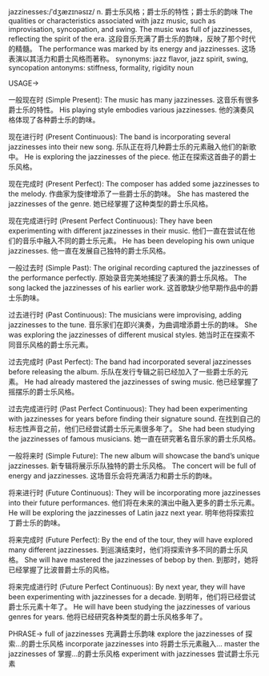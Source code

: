 jazzinesses:/ˈdʒæzɪnəsɪz/
n.
爵士乐风格；爵士乐的特性；爵士乐的韵味
The qualities or characteristics associated with jazz music, such as improvisation, syncopation, and swing.
The music was full of jazzinesses, reflecting the spirit of the era.  这段音乐充满了爵士乐的韵味，反映了那个时代的精髓。
The performance was marked by its energy and jazzinesses.  这场表演以其活力和爵士风格而著称。
synonyms:  jazz flavor, jazz spirit, swing, syncopation
antonyms:  stiffness, formality, rigidity
noun


USAGE->

一般现在时 (Simple Present):
The music has many jazzinesses.  这音乐有很多爵士乐的特性。
His playing style embodies various jazzinesses. 他的演奏风格体现了各种爵士乐的韵味。

现在进行时 (Present Continuous):
The band is incorporating several jazzinesses into their new song.  乐队正在将几种爵士乐的元素融入他们的新歌中。
He is exploring the jazzinesses of the piece. 他正在探索这首曲子的爵士乐风格。

现在完成时 (Present Perfect):
The composer has added some jazzinesses to the melody.  作曲家为旋律增添了一些爵士乐的韵味。
She has mastered the jazzinesses of the genre. 她已经掌握了这种类型的爵士乐风格。

现在完成进行时 (Present Perfect Continuous):
They have been experimenting with different jazzinesses in their music.  他们一直在尝试在他们的音乐中融入不同的爵士乐元素。
He has been developing his own unique jazzinesses. 他一直在发展自己独特的爵士乐风格。

一般过去时 (Simple Past):
The original recording captured the jazzinesses of the performance perfectly.  原始录音完美地捕捉了表演的爵士乐风格。
The song lacked the jazzinesses of his earlier work.  这首歌缺少他早期作品中的爵士乐韵味。

过去进行时 (Past Continuous):
The musicians were improvising, adding jazzinesses to the tune.  音乐家们在即兴演奏，为曲调增添爵士乐的韵味。
She was exploring the jazzinesses of different musical styles. 她当时正在探索不同音乐风格的爵士乐元素。

过去完成时 (Past Perfect):
The band had incorporated several jazzinesses before releasing the album.  乐队在发行专辑之前已经加入了一些爵士乐的元素。
He had already mastered the jazzinesses of swing music. 他已经掌握了摇摆乐的爵士乐风格。


过去完成进行时 (Past Perfect Continuous):
They had been experimenting with jazzinesses for years before finding their signature sound.  在找到自己的标志性声音之前，他们已经尝试爵士乐元素很多年了。
She had been studying the jazzinesses of famous musicians. 她一直在研究著名音乐家的爵士乐风格。

一般将来时 (Simple Future):
The new album will showcase the band’s unique jazzinesses.  新专辑将展示乐队独特的爵士乐风格。
The concert will be full of energy and jazzinesses. 这场音乐会将充满活力和爵士乐的韵味。


将来进行时 (Future Continuous):
They will be incorporating more jazzinesses into their future performances.  他们将在未来的演出中融入更多的爵士乐元素。
He will be exploring the jazzinesses of Latin jazz next year. 明年他将探索拉丁爵士乐的韵味。

将来完成时 (Future Perfect):
By the end of the tour, they will have explored many different jazzinesses.  到巡演结束时，他们将探索许多不同的爵士乐风格。
She will have mastered the jazzinesses of bebop by then. 到那时，她将已经掌握了比波普爵士乐的风格。

将来完成进行时 (Future Perfect Continuous):
By next year, they will have been experimenting with jazzinesses for a decade.  到明年，他们将已经尝试爵士乐元素十年了。
He will have been studying the jazzinesses of various genres for years. 他将已经研究各种类型的爵士乐风格多年了。



PHRASE->
full of jazzinesses 充满爵士乐韵味
explore the jazzinesses of  探索...的爵士乐风格
incorporate jazzinesses into  将爵士乐元素融入...
master the jazzinesses of  掌握...的爵士乐风格
experiment with jazzinesses  尝试爵士乐元素
